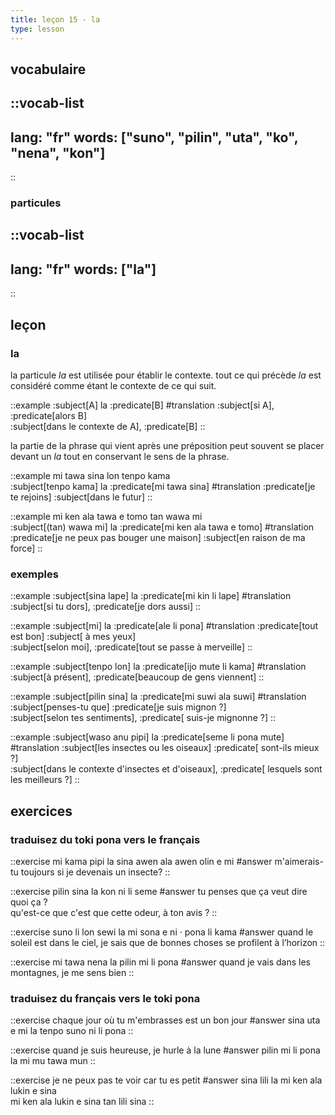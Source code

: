 ```yaml
---
title: leçon 15 - la 
type: lesson
---
```

## vocabulaire
::vocab-list
---
lang: "fr"
words: ["suno", "pilin", "uta", "ko", "nena", "kon"]
---
::

### particules
::vocab-list
---
lang: "fr"
words: ["la"]
---
::

## leçon
### la

la particule *la* est utilisée pour établir le contexte. tout ce qui précède *la* est considéré comme étant le contexte de ce qui suit. 

::example
:subject[A] la :predicate[B]
#translation
:subject[si A], :predicate[alors B] \
:subject[dans le contexte de A], :predicate[B]
::

la partie de la phrase qui vient après une préposition peut souvent se placer devant un *la* tout en conservant le sens de la phrase. 

::example
mi tawa sina lon tenpo kama \
:subject[tenpo kama] la :predicate[mi tawa sina]
#translation
:predicate[je te rejoins] :subject[dans le futur]
::

::example
mi ken ala tawa e tomo tan wawa mi \
:subject[(tan) wawa mi] la :predicate[mi ken ala tawa e tomo]
#translation
:predicate[je ne peux pas bouger une maison] :subject[en raison de ma force]
::

### exemples

::example
:subject[sina lape] la :predicate[mi kin li lape]
#translation
:subject[si tu dors], :predicate[je dors aussi]
::

::example
:subject[mi] la :predicate[ale li pona]
#translation
:predicate[tout est bon] :subject[ à mes yeux] \
:subject[selon moi], :predicate[tout se passe à merveille]
::

::example
:subject[tenpo lon] la :predicate[ijo mute li kama]
#translation
:subject[à présent], :predicate[beaucoup de gens viennent]
::

::example
:subject[pilin sina] la :predicate[mi suwi ala suwi]
#translation
:subject[penses-tu que] :predicate[je suis mignon ?] \
:subject[selon tes sentiments], :predicate[ suis-je mignonne ?]
::

::example
:subject[waso anu pipi] la :predicate[seme li pona mute]
#translation
:subject[les insectes ou les oiseaux] :predicate[ sont-ils mieux ?] \
:subject[dans le contexte d'insectes et d'oiseaux], :predicate[ lesquels sont les meilleurs ?]
::

## exercices
### traduisez du toki pona vers le français
::exercise
mi kama pipi la sina awen ala awen olin e mi
#answer
m'aimerais-tu toujours si je devenais un insecte?
::

::exercise
pilin sina la kon ni li seme
#answer
tu penses que ça veut dire quoi ça ? \
qu'est-ce que c'est que cette odeur, à ton avis ?
::

::exercise
suno li lon sewi la mi sona e ni · pona li kama
#answer
quand le soleil est dans le ciel, je sais que de bonnes choses se profilent à l’horizon
::

::exercise
mi tawa nena la pilin mi li pona
#answer
quand je vais dans les montagnes, je me sens bien
::

### traduisez du français vers le toki pona
::exercise
chaque jour où tu m'embrasses est un bon jour
#answer
sina uta e mi la tenpo suno ni li pona
::

::exercise
quand je suis heureuse, je hurle à la lune
#answer
pilin mi li pona la mi mu tawa mun
::

::exercise
je ne peux pas te voir car tu es petit
#answer
sina lili la mi ken ala lukin e sina \
mi ken ala lukin e sina tan lili sina
::
